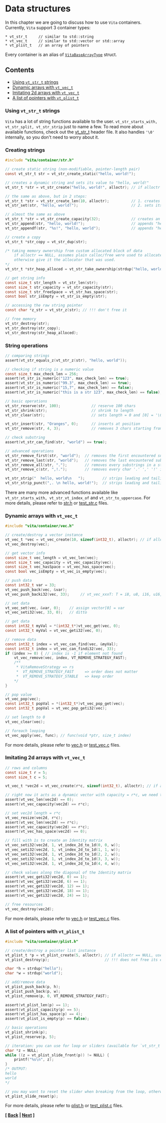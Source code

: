# Data structures
In this chapter we are going to discuss how to use `Vita` containers. Currently, `Vita` support 3 container types:

```
* vt_str_t     // similar to std::string
* vt_vec_t     // similar to std::vector or std::array
* vt_plist_t   // an array of pointers
```

Every container is an alias of [`VitaBaseArrayType`](../../inc/vita/core/core.h#L131) struct.

## Contents
* [Using `vt_str_t` strings](page2.md#using-vt_str_t-strings)
* [Dynamic arrays with `vt_vec_t`](page2.md#dynamic-arrays-with-vt_vec_t)
* [Imitating 2d arrays with `vt_vec_t`](page2.md#imitating-2d-arrays-with-vt_vec_t)
* [A list of pointers with `vt_plist_t`](page2.md#a-list-of-pointers-with-vt_plist_t)

### Using `vt_str_t` strings
`Vita` has a lot of string functions available to the user. `vt_str_starts_with, vt_str_split, vt_str_strip` just to name a few. To read more about available functions, check out the [vt_str_t](../../inc/vita/container/str.h) header file. It also handles `'\0'` internally, so you don't need to worry about it.

### Creating strings
```c
#include "vita/container/str.h"

// create static string (non-modifiable, pointer-length pair)
const vt_str_t str = vt_str_create_static("hello, world!");

// creates a dynamic string and sets its value to "hello, world!"
vt_str_t *str = vt_str_create("hello, world!", alloctr); // if alloctr == NULL, uses plain calloc/free

// the same as above, but in 2 steps:
vt_str_t *str = vt_str_create_len(10, alloctr);          // 1. creates a string with length 10
vt_str_set(str, "hello, world!");                        // 2. sets its value to "hello, world!"

// almost the same as above 
vt_str_t *str = vt_str_create_capacity(32);              // creates an empty string with length of 0 and capacity of 32
vt_str_append(str, "hello, world!");                     // appends "hello, world!"
vt_str_appendf(str, "%s!", "hello, world");              // appends "hello, world!"

// create a copy
vt_str_t *str_copy = vt_str_dup(str);

/* taking memory ownership from custom allocated block of data
    if alloctr == NULL, assumes plain calloc/free were used to allocate this data,
    otherwise give it the allocator that was used.
*/
vt_str_t *str_heap_alloced = vt_str_take_ownership(strdup("hello, world"), alloctr); 

// get string info
const size_t str_length = vt_str_len(str);
const size_t str_capacity = vt_str_capacity(str);
const size_t str_freeSpace = vt_str_has_space(str);
const bool str_isEmpty = vt_str_is_empty(str);

// accessing the raw string pointer
const char *z_str = vt_str_z(str); // !!! don't free it

// free memory
vt_str_destroy(str);
vt_str_destroy(str_copy);
vt_str_destroy(str_heap_alloced);
```

### String operations
```c
// comparing strings
assert(vt_str_equals_z(vt_str_z(str), "hello, world"));

// checking if string is a numeric value
const size_t max_check_len = 256;
assert(vt_str_is_numeric("123", max_check_len) == true);
assert(vt_str_is_numeric("99.3", max_check_len) == true);
assert(vt_str_is_numeric("15,7", max_check_len) == false);
assert(vt_str_is_numeric("this is a str 123", max_check_len) == false);

// basic operations
vt_str_reserve(str, 100);              // reserve 100 chars
vt_str_shrink(str);                    // shrink to length
vt_str_clear(str);                     // sets length = 0 and [0] = '\0' 

vt_str_insert(str, "Oranges", 0);      // inserts at position
vt_str_remove(str, 4, 3);              // removes 3 chars starting from 4th index

// check substring
assert(vt_str_can_find(str, "world") == true);

// advanced operations
vt_str_remove_first(str, "world");  // removes the first encountered substring
vt_str_remove_last(str, "world");   // removes the last encountered substring
vt_str_remove_all(str, ".");        // removes every substrings in a string
vt_str_remove_c(str, ",!.");        // removes every char '.' ',' '!' in a string

vt_str_strip("  hello, world\n   ");        // strips leading and tailing whitespace and control symbols
vt_str_strip_punct(",. \n hello, world!");  // strips leading and tailing punctuation marks + whitespace and control symbols
```

There are many more advanced functions available like `vt_str_starts_with, vt_str_vt_index_of` and `vt_str_to_uppercase`. For more details, please refer to [str.h](../../inc/vita/container/str.h) or [test_str.c](../../tests/src/test_str.c) files.

### Dynamic arrays with `vt_vec_t`
```c
#include "vita/container/vec.h"

// create/destroy a vector instance
vt_vec_t *vec = vt_vec_create(10, sizeof(int32_t), alloctr); // if alloctr == NULL, uses plain calloc/free
vt_vec_destroy(vec);

// get vector info
const size_t vec_length = vt_vec_len(vec);
const size_t vec_capacity = vt_vec_capacity(vec);
const size_t vec_hasSpace = vt_vec_has_space(vec);
const bool vec_isEmpty = vt_vec_is_empty(vec);

// push data
const int32_t var = 33;
vt_vec_push_back(vec, &var);
vt_vec_push_backi32(vec, 33);     // vt_vec_xxxT: T = i8, u8, i16, u16, i32, u32, i64, u64, f, d, r

// set data
vt_vec_set(vec, &var, 0);    // assign vector[0] = var
vt_vec_seti32(vec, 33, 0);   // ditto

// get data
const int32_t myVal = *(int32_t*)vt_vec_get(vec, 0);
const int32_t myVal = vt_vec_geti32(vec, 0);

// remove data
const int32_t index = vt_vec_can_find(vec, &myVal);
const int32_t index = vt_vec_can_findi32(vec, 33);
if (index >= 0) { // index is -1 if element not found
    vt_vec_remove(vec, index, VT_REMOVE_STRATEGY_FAST);
    /**
     * VitaRemoveStrategy => rs
     *  VT_REMOVE_STRATEGY_FAST     => order does not matter
     *  VT_REMOVE_STRATEGY_STABLE   => keep order
    */
}

// pop value
vt_vec_pop(vec);
const int32_t popVal = *(int32_t*)vt_vec_pop_get(vec);
const int32_t popVal = vt_vec_pop_geti32(vec);

// set length to 0
vt_vec_clear(vec);

// foreach looping
vt_vec_apply(vec, func); // func(void *ptr, size_t index)
```

For more details, please refer to [vec.h](../../inc/vita/container/vec.h) or [test_vec.c](../../tests/src/test_vec.c) files.

### Imitating 2d arrays with `vt_vec_t`

```c
// rows and columns
const size_t r = 5;
const size_t c = 5;

vt_vec_t *vec2d = vt_vec_create(r*c, sizeof(int32_t), alloctr); // if alloctr == NULL, uses plain calloc/free

// right now it acts as a dynamic vector with capacity = r*c, we need to set its length = r*c
assert(vt_vec_len(vec2d) == 0);
assert(vt_vec_capacity(vec2d) == r*c);

// set vec2d length = r*c
vt_vec_resize(vec2d, r*c);
assert(vt_vec_len(vec2d) == r*c);
assert(vt_vec_capacity(vec2d) == r*c);
assert(vt_vec_has_space(vec2d) == 0);

// fill with 1s to create an Identity matrix
vt_vec_seti32(vec2d, 1, vt_index_2d_to_1d(0, 0, w));
vt_vec_seti32(vec2d, 1, vt_index_2d_to_1d(1, 1, w));
vt_vec_seti32(vec2d, 1, vt_index_2d_to_1d(2, 2, w));
vt_vec_seti32(vec2d, 1, vt_index_2d_to_1d(3, 3, w));
vt_vec_seti32(vec2d, 1, vt_index_2d_to_1d(4, 4, w));

// check values along the diagonal of the Identity matrix
assert(vt_vec_geti32(vec2d, 0) == 1);
assert(vt_vec_geti32(vec2d, 6) == 1);
assert(vt_vec_geti32(vec2d, 12) == 1);
assert(vt_vec_geti32(vec2d, 18) == 1);
assert(vt_vec_geti32(vec2d, 24) == 1);

// free resources
vt_vec_destroy(vec2d);
```

For more details, please refer to [vec.h](../../inc/vita/container/vec.h) or [test_vec.c](../../tests/src/test_vec.c) files.

### A list of pointers with `vt_plist_t`

```c
#include "vita/container/plist.h"

// create/destroy a pointer list instance
vt_plist_t *p = vt_plist_create(5, alloctr); // if alloctr == NULL, uses plain calloc/free
vt_plist_destroy(p);                         // !!! does not free its elements, only the the `vt_plist_t` structure itself

char *h = strdup("hello");
char *w = strdup("world");

// add/remove data
vt_plist_push_back(p, h);
vt_plist_push_back(p, w);
vt_plist_remove(p, 0, VT_REMOVE_STRATEGY_FAST);

assert(vt_plist_len(p) == 1);
assert(vt_plist_capacity(p) == 5);
assert(vt_plist_has_space(p) == 4);
assert(vt_plist_is_empty(p) == false);

// basic operations
vt_plist_shrink(p);
vt_plist_reserve(p, 5);

// iteration: you can use for loop or sliders (available for `vt_str_t` and `vt_vec_t` as well)
char *z = NULL;
while ((z = vt_plist_slide_front(p)) != NULL) {
    printf("%s\n", z);
}
/* OUTPUT:
hello
world
*/

// you may want to reset the slider when breaking from the loop, otherwise its automatic
vt_plist_slide_reset(p);
```

For more details, please refer to [plist.h](../../inc/vita/container/plist.h) or [test_plist.c](../../tests/src/test_plist.c) files.

**[ [Back](page1.md) | [Next](page3.md) ]**

